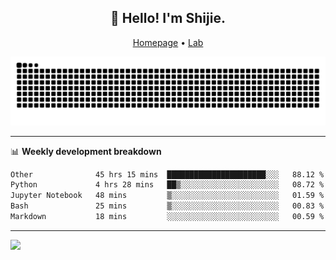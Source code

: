<h2 align="center">👋 Hello! I'm Shijie.</h2>
<p align="center">
  <a href="https://xu-shi-jie.github.io"> Homepage</a> •
  <a href="https://onodalab.ees.hokudai.ac.jp"> Lab </a>
</p>

![Snake animation](https://github.com/xu-shi-jie/xu-shi-jie/blob/output/github-snake.svg)


-------

📊 **Weekly development breakdown**
<!--START_SECTION:waka-->

```txt
Other              45 hrs 15 mins  ██████████████████████░░░   88.12 %
Python             4 hrs 28 mins   ██▒░░░░░░░░░░░░░░░░░░░░░░   08.72 %
Jupyter Notebook   48 mins         ▒░░░░░░░░░░░░░░░░░░░░░░░░   01.59 %
Bash               25 mins         ▒░░░░░░░░░░░░░░░░░░░░░░░░   00.83 %
Markdown           18 mins         ░░░░░░░░░░░░░░░░░░░░░░░░░   00.59 %
```

<!--END_SECTION:waka-->

-------
![](https://komarev.com/ghpvc/?username=xu-shi-jie&style=flat-square&color=blue) 
